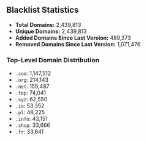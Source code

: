 ## Blacklist Statistics

- **Total Domains:** 2,439,813
- **Unique Domains:** 2,439,813
- **Added Domains Since Last Version:** 489,373
- **Removed Domains Since Last Version:** 1,071,476

### Top-Level Domain Distribution

-  `.com`: 1,147,512
-  `.org`: 214,143
-  `.net`: 155,487
-  `.top`: 74,041
-  `.xyz`: 62,550
-  `.io`: 53,352
-  `.pl`: 48,225
-  `.info`: 43,151
-  `.shop`: 33,666
-  `.fr`: 33,641
